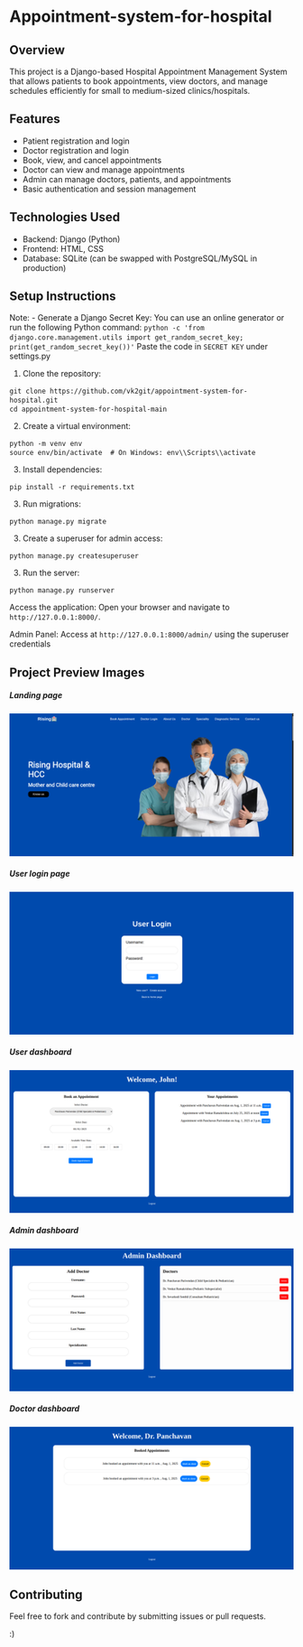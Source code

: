 # Appointment-system-for-hospital
## Overview
This project is a Django-based Hospital Appointment Management System that allows patients to book appointments, view doctors, and manage schedules efficiently for small to medium-sized clinics/hospitals.

## Features
- Patient registration and login
- Doctor registration and login
- Book, view, and cancel appointments
- Doctor can view and manage appointments
- Admin can manage doctors, patients, and appointments
- Basic authentication and session management

## Technologies Used
- Backend: Django (Python)
- Frontend: HTML, CSS
- Database: SQLite (can be swapped with PostgreSQL/MySQL in production)

## Setup Instructions
Note: - Generate a Django Secret Key: You can use an online generator or run the following Python command:
	```
	python -c 'from django.core.management.utils import get_random_secret_key; print(get_random_secret_key())'
	```
 Paste the code in `SECRET KEY` under settings.py
 
1. Clone the repository:
```
git clone https://github.com/vk2git/appointment-system-for-hospital.git
cd appointment-system-for-hospital-main
```
2. Create a virtual environment:
```terminal
python -m venv env
source env/bin/activate  # On Windows: env\\Scripts\\activate
```
3. Install dependencies:
```
pip install -r requirements.txt
```
3. Run migrations:
```
python manage.py migrate
```
3. Create a superuser for admin access:
```
python manage.py createsuperuser
```
3. Run the server:
```
python manage.py runserver
```

Access the application:
Open your browser and navigate to `http://127.0.0.1:8000/`.

Admin Panel:
Access at `http://127.0.0.1:8000/admin/` using the superuser credentials


## Project Preview Images

##### Landing page
![Main page](preview_images_of_project/Main_page.png)

##### User login page
![Main page](preview_images_of_project/user_login_page.png)

##### User dashboard
![Main page](preview_images_of_project/user_dashboard.png)

##### Admin dashboard
![Main page](preview_images_of_project/admin_dashboard.png)

##### Doctor dashboard
![Main page](preview_images_of_project/doctor_dashboard.png)

## Contributing
Feel free to fork and contribute by submitting issues or pull requests.

:)
